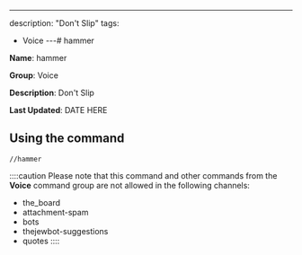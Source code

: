 ---
description: "Don't Slip"
tags:
  - Voice
---# hammer

**Name**: hammer

**Group**: Voice

**Description**: Don't Slip

**Last Updated**: DATE HERE

## Using the command

    //hammer

::::caution Please note that this command and other commands from the **Voice** command group are not allowed in the following channels:
- the_board
- attachment-spam
- bots
- thejewbot-suggestions
- quotes
::::